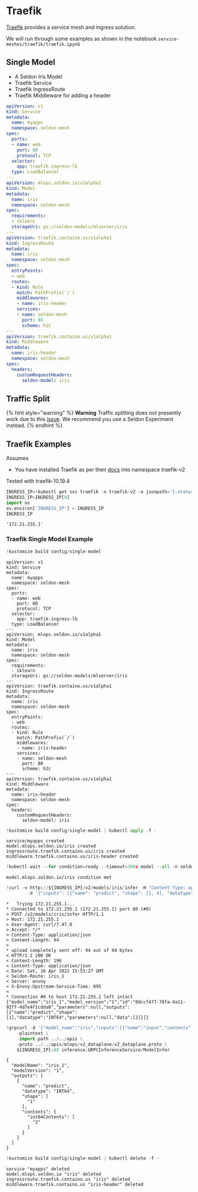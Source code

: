 # Traefik

[Traefik](https://doc.traefik.io/) provides a service mesh and ingress solution.

We will run through some examples as shown in the notebook `service-meshes/traefik/traefik.ipynb`

## Single Model

 * A Seldon Iris Model
 * Traefik Service
 * Traefik IngressRoute
 * Traefik Middleware for adding a header

```yaml
apiVersion: v1
kind: Service
metadata:
  name: myapps
  namespace: seldon-mesh
spec:
  ports:
  - name: web
    port: 80
    protocol: TCP
  selector:
    app: traefik-ingress-lb
  type: LoadBalancer
---
apiVersion: mlops.seldon.io/v1alpha1
kind: Model
metadata:
  name: iris
  namespace: seldon-mesh
spec:
  requirements:
  - sklearn
  storageUri: gs://seldon-models/mlserver/iris
---
apiVersion: traefik.containo.us/v1alpha1
kind: IngressRoute
metadata:
  name: iris
  namespace: seldon-mesh
spec:
  entryPoints:
  - web
  routes:
  - kind: Rule
    match: PathPrefix(`/`)
    middlewares:
    - name: iris-header
    services:
    - name: seldon-mesh
      port: 80
      scheme: h2c
---
apiVersion: traefik.containo.us/v1alpha1
kind: Middleware
metadata:
  name: iris-header
  namespace: seldon-mesh
spec:
  headers:
    customRequestHeaders:
      seldon-model: iris
```

## Traffic Split

{% hint style="warning" %}
**Warning** Traffic splitting does not presently work due to this [issue](https://github.com/emissary-ingress/emissary/issues/4062). We recommend you use a Seldon Experiment instead.
{% endhint %}

## Traefik Examples

Assumes

 * You have installed Traefik as per their [docs](https://doc.traefik.io/traefik/getting-started/install-traefik/#use-the-helm-chart) into namespace traefik-v2
 
 Tested with traefik-10.19.4



```python
INGRESS_IP=!kubectl get svc traefik -n traefik-v2 -o jsonpath='{.status.loadBalancer.ingress[0].ip}'
INGRESS_IP=INGRESS_IP[0]
import os
os.environ['INGRESS_IP'] = INGRESS_IP
INGRESS_IP
```




    '172.21.255.1'



### Traefik Single Model Example


```python
!kustomize build config/single-model
```

    apiVersion: v1
    kind: Service
    metadata:
      name: myapps
      namespace: seldon-mesh
    spec:
      ports:
      - name: web
        port: 80
        protocol: TCP
      selector:
        app: traefik-ingress-lb
      type: LoadBalancer
    ---
    apiVersion: mlops.seldon.io/v1alpha1
    kind: Model
    metadata:
      name: iris
      namespace: seldon-mesh
    spec:
      requirements:
      - sklearn
      storageUri: gs://seldon-models/mlserver/iris
    ---
    apiVersion: traefik.containo.us/v1alpha1
    kind: IngressRoute
    metadata:
      name: iris
      namespace: seldon-mesh
    spec:
      entryPoints:
      - web
      routes:
      - kind: Rule
        match: PathPrefix(`/`)
        middlewares:
        - name: iris-header
        services:
        - name: seldon-mesh
          port: 80
          scheme: h2c
    ---
    apiVersion: traefik.containo.us/v1alpha1
    kind: Middleware
    metadata:
      name: iris-header
      namespace: seldon-mesh
    spec:
      headers:
        customRequestHeaders:
          seldon-model: iris



```python
!kustomize build config/single-model | kubectl apply -f -
```

    service/myapps created
    model.mlops.seldon.io/iris created
    ingressroute.traefik.containo.us/iris created
    middleware.traefik.containo.us/iris-header created



```python
!kubectl wait --for condition=ready --timeout=300s model --all -n seldon-mesh
```

    model.mlops.seldon.io/iris condition met



```python
!curl -v http://${INGRESS_IP}/v2/models/iris/infer -H "Content-Type: application/json" \
        -d '{"inputs": [{"name": "predict", "shape": [1, 4], "datatype": "FP32", "data": [[1, 2, 3, 4]]}]}'
```

    *   Trying 172.21.255.1...
    * Connected to 172.21.255.1 (172.21.255.1) port 80 (#0)
    > POST /v2/models/iris/infer HTTP/1.1
    > Host: 172.21.255.1
    > User-Agent: curl/7.47.0
    > Accept: */*
    > Content-Type: application/json
    > Content-Length: 94
    > 
    * upload completely sent off: 94 out of 94 bytes
    < HTTP/1.1 200 OK
    < Content-Length: 196
    < Content-Type: application/json
    < Date: Sat, 16 Apr 2022 15:53:27 GMT
    < Seldon-Route: iris_1
    < Server: envoy
    < X-Envoy-Upstream-Service-Time: 895
    < 
    * Connection #0 to host 172.21.255.1 left intact
    {"model_name":"iris_1","model_version":"1","id":"0dccf477-78fa-4a11-92ff-4d7e4f1cdda8","parameters":null,"outputs":[{"name":"predict","shape":[1],"datatype":"INT64","parameters":null,"data":[2]}]}


```python
!grpcurl -d '{"model_name":"iris","inputs":[{"name":"input","contents":{"fp32_contents":[1,2,3,4]},"datatype":"FP32","shape":[1,4]}]}' \
    -plaintext \
    -import-path ../../apis \
    -proto ../../apis/mlops/v2_dataplane/v2_dataplane.proto \
    ${INGRESS_IP}:80 inference.GRPCInferenceService/ModelInfer
```

    {
      "modelName": "iris_1",
      "modelVersion": "1",
      "outputs": [
        {
          "name": "predict",
          "datatype": "INT64",
          "shape": [
            "1"
          ],
          "contents": {
            "int64Contents": [
              "2"
            ]
          }
        }
      ]
    }



```python
!kustomize build config/single-model | kubectl delete -f -
```

    service "myapps" deleted
    model.mlops.seldon.io "iris" deleted
    ingressroute.traefik.containo.us "iris" deleted
    middleware.traefik.containo.us "iris-header" deleted



```python

```


